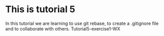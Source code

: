 # This is tutorial 5
In this tutorial we are learning to use git rebase, to create a .gitignore file and to collaborate with others.
 Tutorial5-exercise1-WX
